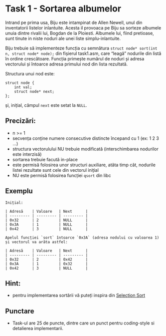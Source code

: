 # Task 1 - Sortarea albumelor

Intrand pe prima usa, Biju este intampinat de Allen Newell, unul din inventatorii listelor inlantuite. Acesta il provoaca pe Biju sa sorteze albumele unuia dintre rivalii lui, Bogdan de la Ploiesti. Albumele lui, fiind pretioase, sunt tinute in niste noduri ale unei liste simplu-inlantuite.

Biju trebuie să implementeze funcția cu semnătura `struct node* sort(int n, struct node* node);` din fișierul task1.asm, care “leagă” nodurile din listă în ordine crescătoare. Funcția primește numărul de noduri și adresa vectorului și întoarce adresa primului nod din lista rezultată.

Structura unui nod este:
```
struct node {
    int val;
    struct node* next;
};
```
și, inițial, câmpul `next` este setat la `NULL`.

## Precizări:
- n >= 1
- secvența conține numere consecutive distincte începand cu 1 (ex: 1 2 3 ...)
- structura vectorulului NU trebuie modificată (interschimbarea nodurilor este interzisă)
- sortarea trebuie facută in-place
- este permisă folosirea unor structuri auxiliare, atâta timp cât, nodurile listei rezultate sunt cele din vectorul inițial
- NU este permisă folosirea funcției `qsort` din libc

## Exemplu
```
Inițial:

| Adresă    | Valoare   | Next      |
| --------- | --------- | --------- |
| 0x32      | 2         | NULL      |
| 0x3A      | 1         | NULL      |
| 0x42      | 3         | NULL      |

Apelul funcției `sort` întoarce `0x3A` (adresa nodului cu valoarea 1) și vectorul va arăta astfel:

| Adresă    | Valoare   | Next      |
| --------- | --------- | --------- |
| 0x32      | 2         | 0x42      |
| 0x3A      | 1         | 0x32      |
| 0x42      | 3         | NULL      |
```

## Hint:
- pentru implementarea sortării vă puteți inspira din [Selection Sort](https://www.geeksforgeeks.org/selection-sort/)

## Punctare
- Task-ul are 25 de puncte, dintre care un punct pentru coding-style si detalierea implementarii.